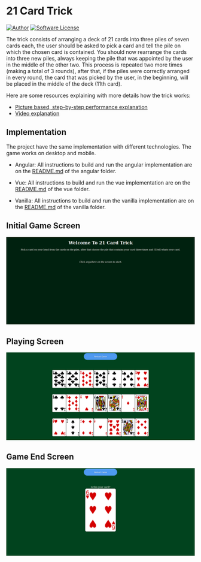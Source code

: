 # 21 Card Trick

[![Author](http://img.shields.io/badge/Author-@italosvieira-purple.svg?style=flat-square)](https://www.linkedin.com/in/italosvieira/)
[![Software License](https://img.shields.io/badge/license-MIT-brightgreen.svg?style=flat-square)](https://github.com/italosvieira/21-card-trick/blob/master/LICENSE)

The trick consists of arranging a deck of 21 cards into three piles of seven cards each, the user should be asked to pick a card and tell the pile on which the chosen card is contained. You should now rearrange the cards into three new piles, always keeping the pile that was appointed by the user in the middle of the other two. This process is repeated two more times (making a total of 3 rounds), after that, if the piles were correctly arranged in every round, the card that was picked by the user, in the beginning, will be placed in the middle of the deck (11th card).

Here are some resources explaining with more details how the trick works:

- [Picture based, step-by-step performance explanation](https://www.wikihow.com/Do-a-21-Card-Card-Trick)
- [Video explanation](https://www.youtube.com/watch?v=up0rWk_Q4tY)

## Implementation

The project have the same implementation with different technologies.
The game works on desktop and mobile.

- Angular: All instructions to build and run the angular implementation are on the [README.md](https://github.com/italosvieira/21-card-trick/blob/master/angular/README.md) of the angular folder.

- Vue: All instructions to build and run the vue implementation are on the [README.md](https://github.com/italosvieira/21-card-trick/blob/master/vue/README.md) of the vue folder.

- Vanilla: All instructions to build and run the vanilla implementation are on the [README.md](https://github.com/italosvieira/21-card-trick/blob/master/vanilla/README.md) of the vanilla folder.

## Initial Game Screen
![a](screenshots/Initial%20Screen.png)
## Playing Screen
![a](screenshots/Playing%20Screen.png)
## Game End Screen
![a](screenshots/Game%20End%20Screen.png)

